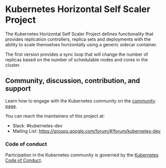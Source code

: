 # Kubernetes Horizontal Self Scaler Project

The Kubernetes Horizontal Self Scaler Project defines functionality
that provides replication controllers, replica sets and deployments
with the ability to scale themselves horizontally using a generic sidecar container.

The first version provides a sync loop that will change the number of replicas
based on the number of schedulable nodes and cores in the cluster.

## Community, discussion, contribution, and support

Learn how to engage with the Kubernetes community on the [community page](http://kubernetes.io/community/).

You can reach the maintainers of this project at:

- Slack: #kubernetes-dev
- Mailing List: https://groups.google.com/forum/#!forum/kubernetes-dev

### Code of conduct

Participation in the Kubernetes community is governed by the [Kubernetes Code of Conduct](code-of-conduct.md).
